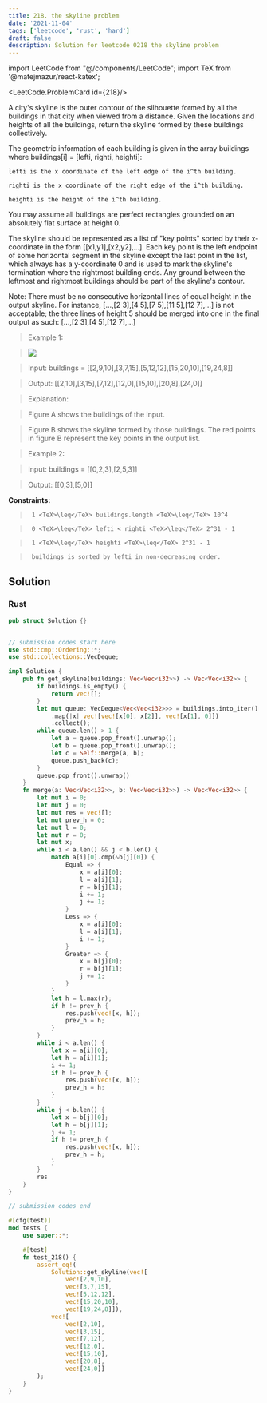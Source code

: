 ```yaml
---
title: 218. the skyline problem
date: '2021-11-04'
tags: ['leetcode', 'rust', 'hard']
draft: false
description: Solution for leetcode 0218 the skyline problem
---
```

import LeetCode from "@/components/LeetCode";
import TeX from '@matejmazur/react-katex';

<LeetCode.ProblemCard id={218}/>
 

  A city's skyline is the outer contour of the silhouette formed by all the buildings in that city when viewed from a distance. Given the locations and heights of all the buildings, return the skyline formed by these buildings collectively.

  The geometric information of each building is given in the array buildings where buildings[i] <TeX>=</TeX> [lefti, righti, heighti]:

  

  	lefti is the x coordinate of the left edge of the i^th building.

  	righti is the x coordinate of the right edge of the i^th building.

  	heighti is the height of the i^th building.

  

  You may assume all buildings are perfect rectangles grounded on an absolutely flat surface at height 0.

  The skyline should be represented as a list of "key points" sorted by their x-coordinate in the form [[x1,y1],[x2,y2],...]. Each key point is the left endpoint of some horizontal segment in the skyline except the last point in the list, which always has a y-coordinate 0 and is used to mark the skyline's termination where the rightmost building ends. Any ground between the leftmost and rightmost buildings should be part of the skyline's contour.

  Note: There must be no consecutive horizontal lines of equal height in the output skyline. For instance, [...,[2 3],[4 5],[7 5],[11 5],[12 7],...] is not acceptable; the three lines of height 5 should be merged into one in the final output as such: [...,[2 3],[4 5],[12 7],...]

   

 >   Example 1:

 >   ![](https://assets.leetcode.com/uploads/2020/12/01/merged.jpg)

 >   Input: buildings <TeX>=</TeX> [[2,9,10],[3,7,15],[5,12,12],[15,20,10],[19,24,8]]

 >   Output: [[2,10],[3,15],[7,12],[12,0],[15,10],[20,8],[24,0]]

 >   Explanation:

 >   Figure A shows the buildings of the input.

 >   Figure B shows the skyline formed by those buildings. The red points in figure B represent the key points in the output list.

  

 >   Example 2:

  

 >   Input: buildings <TeX>=</TeX> [[0,2,3],[2,5,3]]

 >   Output: [[0,3],[5,0]]

  

   

  **Constraints:**

  

 >   	1 <TeX>\leq</TeX> buildings.length <TeX>\leq</TeX> 10^4

 >   	0 <TeX>\leq</TeX> lefti < righti <TeX>\leq</TeX> 2^31 - 1

 >   	1 <TeX>\leq</TeX> heighti <TeX>\leq</TeX> 2^31 - 1

 >   	buildings is sorted by lefti in non-decreasing order.


## Solution
### Rust
```rust
pub struct Solution {}


// submission codes start here
use std::cmp::Ordering::*;
use std::collections::VecDeque;

impl Solution {
    pub fn get_skyline(buildings: Vec<Vec<i32>>) -> Vec<Vec<i32>> {
        if buildings.is_empty() {
            return vec![];
        }
        let mut queue: VecDeque<Vec<Vec<i32>>> = buildings.into_iter()
            .map(|x| vec![vec![x[0], x[2]], vec![x[1], 0]])
            .collect();
        while queue.len() > 1 {
            let a = queue.pop_front().unwrap();
            let b = queue.pop_front().unwrap();
            let c = Self::merge(a, b);
            queue.push_back(c);
        }
        queue.pop_front().unwrap()
    }
    fn merge(a: Vec<Vec<i32>>, b: Vec<Vec<i32>>) -> Vec<Vec<i32>> {
        let mut i = 0;
        let mut j = 0;
        let mut res = vec![];
        let mut prev_h = 0;
        let mut l = 0;
        let mut r = 0;
        let mut x;
        while i < a.len() && j < b.len() {
            match a[i][0].cmp(&b[j][0]) {
                Equal => {
                    x = a[i][0];
                    l = a[i][1];
                    r = b[j][1];
                    i += 1;
                    j += 1;
                }
                Less => {
                    x = a[i][0];
                    l = a[i][1];
                    i += 1;
                }
                Greater => {
                    x = b[j][0];
                    r = b[j][1];
                    j += 1;
                }
            }
            let h = l.max(r);
            if h != prev_h {
                res.push(vec![x, h]);
                prev_h = h;
            }
        }
        while i < a.len() {
            let x = a[i][0];
            let h = a[i][1];
            i += 1;
            if h != prev_h {
                res.push(vec![x, h]);
                prev_h = h;
            }
        }
        while j < b.len() {
            let x = b[j][0];
            let h = b[j][1];
            j += 1;
            if h != prev_h {
                res.push(vec![x, h]);
                prev_h = h;
            }
        }
        res
    }
}

// submission codes end

#[cfg(test)]
mod tests {
    use super::*;

    #[test]
    fn test_218() {
        assert_eq!(
            Solution::get_skyline(vec![
                vec![2,9,10],
                vec![3,7,15],
                vec![5,12,12],
                vec![15,20,10],
                vec![19,24,8]]), 
            vec![
                vec![2,10],
                vec![3,15],
                vec![7,12],
                vec![12,0],
                vec![15,10],
                vec![20,8],
                vec![24,0]]
        );
    }
}

```
